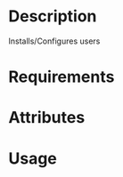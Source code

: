 Description
===========

Installs/Configures users

Requirements
============

Attributes
==========

Usage
=====

